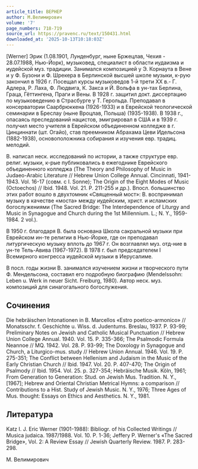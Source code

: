 ```yaml
---
article_title: ВЕРНЕР
author: М.Велимирович
volume: '7'
page_numbers: 718-719
source_url: https://pravenc.ru/text/150431.html
downloaded_at: '2025-10-13T10:18:03Z'
---
```


[Werner] Эрик (1.08.1901, Лунденбург, ныне Бржецлав, Чехия - 28.07.1988, Нью-Йорк), музыковед, специалист в области иудаизма и иудейской муз. традиции. Занимался композицией у Э. Корнаута в Вене и у Ф. Бузони и Ф. Шрекера в Берлинской высшей школе музыки, к-рую закончил в 1926 г. Посещал курсы музыковедов 1-й трети XX в.- Г. Адлера, Р. Лаха, Ф. Людвига, К. Закса и Й. Вольфа в ун-тах Берлина, Граца, Гёттингена, Праги и Вены. В 1928 г. защитил докт. диссертацию по музыковедению в Страсбурге у Т. Герольда. Преподавал в консерватории Саарбрюккена (1926-1933) и в Еврейской теологической семинарии в Бреслау (ныне Вроцлав, Польша) (1935-1938). В 1938 г., опасаясь преследований нацистов, эмигрировал в США и в 1939 г. получил место учителя в Еврейском объединенном колледже в г. Цинциннати (шт. Огайо), став преемником Абрахама Цеви Идельсона (1882-1938), основоположника собирания и изучения евр. традиц. мелодий.

В. написал неск. исследований по истории, а также структуре евр. религ. музыки, к-рые публиковались в ежегоднике Еврейского объединенного колледжа (The Theory and Philosophy of Music in Judaeo-Arabic Literature // Hebrew Union College Annual. Cincinnati, 1941-1943. Vol. 16-17 (совм. с I. Sonne); The Origin of the Eight Modes of Music (Octoechos) // Ibid. 1948. Vol. 21. Р. 211-255 и др.). Впосл. большинство этих работ вошло в двухтомник «Священный мост»: В. воспринимал музыку в качестве «моста» между иудейским, христ. и исламских богослужениями (The Sacred Bridge: The Interdependence of Liturgy and Music in Synagogue and Church during the 1st Millennium. L.; N. Y., 1959-1984. 2 vol.).

В 1950 г. благодаря В. была основана Школа сакральной музыки при Еврейском ин-те религии в Нью-Йорке, где он преподавал литургическую музыку вплоть до 1967 г. Он возглавлял муз. отд-ние в ун-те Тель-Авива (1967-1972). В 1978 г. был председателем I Всемирного конгресса иудейской музыки в Иерусалиме.

В посл. годы жизни В. занимался изучением жизни и творческого пути Ф. Мендельсона, составил его подробную биографию (Mendelssohn: Leben u. Werk in neuer Sicht. Freiburg, 1980). Автор неск. муз. композиций для синагогального богослужения.

## Сочинения

Die hebräischen Intonationen in B. Marcellos «Estro poetico-armonico» // Monatsschr. f. Geschichte u. Wiss. d. Judentums. Breslau, 1937. P. 93-99; Preliminary Notes on Jewish and Catholic Musical Punctuation // Hebrew Union College Annual. 1940. Vol. 15. P. 335-366; The Psalmodic Formula Neannoe // MQ. 1942. Vol. 28. Р. 93-99; The Doxology in Synagogue and Church, a Liturgico-mus. study // Hebrew Union Annual. 1946. Vol. 19. P. 275-351; The Conflict between Hellenism and Judaism in the Music of the Early Christian Church // Ibid. 1947. Vol. 20. P. 407-470; The Origin of Psalmody // Ibid. 1954. Vol. 25. p. 327-354; Hebräische Musik. Köln, 1961; From Generation to Generation: Stud. on Jewish Mus. Tradition. N. Y., [1967]; Hebrew and Oriental Christian Metrical Hymns: a comparison // Contributions to a Hist. Study of Jewish Music. N. Y., 1976; Three Ages of Mus. thought: Essays on Ethics and Aesthetics. N. Y., 1981.

## Литература

Katz I. J. Eric Werner (1901-1988): Bibliogr. of his Collected Writings // Musica judaica. 1987/1988. Vol. 10. P. 1-36; Jeffery P. Werner's «The Sacred Bridge», Vol. 2: A Review Essay // Jewish Quarterly Review. 1987. P. 283-298.

М. Велимирович
